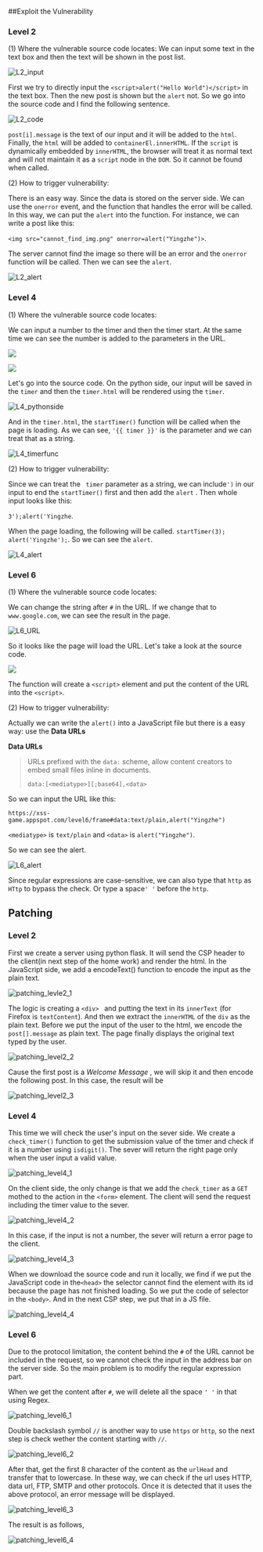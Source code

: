 

##Exploit the Vulnerability

### Level 2

(1) Where the vulnerable source code locates:
We can input some text in the text box and then the text will be shown in the post list.

![L2_input](/Users/zhangyingzhe/Downloads/L2_input.png)

First we try to directly input the `<script>alert("Hello World")</script>` in the text box. Then the new post is shown but the `alert` not. So we go into the source code and I find the following sentence.

![L2_code](/Users/zhangyingzhe/Downloads/L2_code.png)

`post[i].message` is the text of our input and it will be added to the `html`. Finally, the `html` will be added to `containerEl.innerHTML`.  If the `script` is dynamically embedded by `innerHTML`, the browser will treat it as normal text and will not maintain it as a `script` node in the `DOM`. So it cannot be found when called.



(2) How to trigger vulnerability:

There is an easy way. Since the data is stored on the server side. We can use the `onerror` event, and the function that handles the error will be called. In this way, we can put the `alert` into the function. For instance, we can write a post like this:

 `<img src="cannot_find_img.png" onerror=alert("Yingzhe")>`. 

The server cannot find the image so there will be an error and the `onerror` function will be called. Then we can see the `alert`.

![L2_alert](/Users/zhangyingzhe/Downloads/L2_alert.png)



### Level 4

(1) Where the vulnerable source code locates:

We can input a number to the timer and then the timer start. At the same time we can see the number is added to the parameters in the URL.

![](/Users/zhangyingzhe/Downloads/L4_input.png)

![](/Users/zhangyingzhe/Downloads/L4_param.png)

Let's go into the source code. On the python side, our input will be saved in the `timer` and then the `timer.html` will be rendered using the `timer`.

![L4_pythonside](/Users/zhangyingzhe/Downloads/L4_pythonside.png)

And in the `timer.html`, the `startTimer()` function will be called when the page is loading. As we can see, `'{{ timer }}'` is the parameter and we can treat that as a string.

![L4_timerfunc](/Users/zhangyingzhe/Downloads/L4_timerfunc.png)



(2) How to trigger vulnerability:

Since we can treat the ` timer` parameter as a string, we can include`')` in our input to end the `startTimer()` first and then add the `alert` . Then whole input looks like this: 

`3');alert('Yingzhe`.

When the page loading, the following will be called. `startTimer(3); alert('Yingzhe');`. So we can see the `alert`. 

![L4_alert](/Users/zhangyingzhe/Downloads/L4_alert.png)



### Level 6

(1) Where the vulnerable source code locates:

We can change the string after `#` in the URL. If we change that to `www.google.com`, we can see the result in the page.

![L6_URL](/Users/zhangyingzhe/Downloads/L6_URL.png)

So it looks like the page will load the URL. Let's take a look at the source code.

![](/Users/zhangyingzhe/Downloads/L6_sourcecode.png)

The function will create a `<script>` element and put the content of the URL into the `<script>`. 

(2) How to trigger vulnerability:

Actually we can write the `alert()` into a JavaScript file but there is a easy way: use the **Data URLs**

**Data URLs**

> URLs prefixed with the `data:` scheme, allow content creators to embed small files inline in documents.
>
> ```
> data:[<mediatype>][;base64],<data>
> ```

So we can input the URL like this:

`https://xss-game.appspot.com/level6/frame#data:text/plain,alert("Yingzhe")`

`<mediatype>` is `text/plain` and `<data>` is `alert("Yingzhe")`.

So we can see the alert.

![L6_alert](/Users/zhangyingzhe/Downloads/L6_alert.png)

Since regular expressions are case-sensitive, we can also type that `http` as `HTtp` to bypass the check. Or type a space`' '` before the `http`.



## Patching

### Level 2

First we create a server using python flask. It will send the CSP header to the client(in next step of the home work) and render the html. In the JavaScript side, we add a encodeText() function to encode the input as the plain text.

![patching_levle2_1](/Users/zhangyingzhe/Downloads/patching_level2_1.png)

The logic is creating a `<div> ` and putting the text in its `innerText` (for Firefox is `textContent`). And then we extract the `innerHTML` of the `div` as the plain text.  Before we put the input of the user to the html, we encode the `post[].message` as plain text. The page finally displays the original text typed by the user. 

![patching_level2_2](/Users/zhangyingzhe/Downloads/patching_level2_2.png)

Cause the first post is a *Welcome Message* , we will skip it and then encode the following post. In this case, the result will be

![patching_level2_3](/Users/zhangyingzhe/Downloads/patching_level2_3.png)



### Level 4

This time we will check the user's input on the sever side. We create a `check_timer()` function to get the submission value of the timer and check if it is a number using `isdigit()`. The sever will return the right page only when the user input a valid value.

![patching_level4_1](/Users/zhangyingzhe/Downloads/patching_level4_1.png)

On the client side, the only change is that we add the `check_timer` as a `GET` mothed to the action in the `<form>` element. The client will send the request including the timer value to the sever.

![patching_level4_2](/Users/zhangyingzhe/Downloads/patching_level4_2.png)

In this case, if the input is not a number, the sever will return a error page to the client.

![patching_level4_3](/Users/zhangyingzhe/Downloads/patching_level4_3.png)

When we download the source code and run it locally, we find if we put the JavaScript code in the`<head>` the selector cannot find the element with its id because the page has not finished loading. So we put the code of selector in the `<body>`. And in the next CSP step, we put that in a JS file. 

![patching_level4_4](/Users/zhangyingzhe/Downloads/patching_level4_4.png)



### Level 6

Due to the protocol limitation, the content behind the `#` of the URL cannot be included in the request, so we cannot check the input in the address bar on the server side. So the main problem is to modify the regular expression part.

When we get the content after `#`, we will delete all the space `' '` in that using Regex.

![patching_level6_1](/Users/zhangyingzhe/Downloads/patching_level6_1.png)

Double backslash symbol `//` is another way to use `https` or `http`, so the next step is check wether the content starting with `//`.

![patching_level6_2](/Users/zhangyingzhe/Downloads/patching_level6_2.png)

After that, get the first 8 character of the content as the `urlHead` and transfer that to lowercase. In these way, we can check if the url uses HTTP, data url, FTP, SMTP and other protocols. Once it is detected that it uses the above protocol, an error message will be displayed.

![patching_level6_3](/Users/zhangyingzhe/Downloads/patching_level6_3.png)

The result is as follows,

![patching_level6_4](/Users/zhangyingzhe/Downloads/patching_level6_4.png)